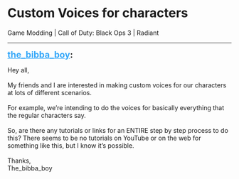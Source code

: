 # Custom Voices for characters
Game Modding | Call of Duty: Black Ops 3 | Radiant

---
<strong style="font-size: 1.4em;"><span style="text-decoration: underline;text-decoration-color: #34a7f9;"><span style="color:#34a7f9;">the_bibba_boy</span></span>:</strong>

<p>Hey all,<br /><br />My friends and I are interested in making custom voices for our characters at lots of different scenarios. <br /><br />For example, we’re intending to do the voices for basically everything that the regular characters say. <br /><br />So, are there any tutorials or links for an ENTIRE step by step process to do this? There seems to be no tutorials on YouTube or on the web for something like this, but I know it’s possible.<br /><br />Thanks,<br />The_bibba_boy</p>
